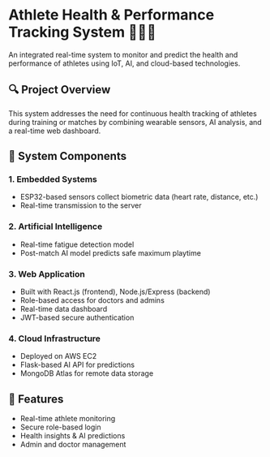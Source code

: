 # Athlete Health & Performance Tracking System 🏃‍♂️💡

An integrated real-time system to monitor and predict the health and performance of athletes using IoT, AI, and cloud-based technologies.

## 🔍 Project Overview

This system addresses the need for continuous health tracking of athletes during training or matches by combining wearable sensors, AI analysis, and a real-time web dashboard.

## 🧩 System Components

### 1. Embedded Systems
- ESP32-based sensors collect biometric data (heart rate, distance, etc.)
- Real-time transmission to the server

### 2. Artificial Intelligence
- Real-time fatigue detection model
- Post-match AI model predicts safe maximum playtime

### 3. Web Application
- Built with React.js (frontend), Node.js/Express (backend)
- Role-based access for doctors and admins
- Real-time data dashboard
- JWT-based secure authentication

### 4. Cloud Infrastructure
- Deployed on AWS EC2
- Flask-based AI API for predictions
- MongoDB Atlas for remote data storage

## 🚀 Features
- Real-time athlete monitoring
- Secure role-based login
- Health insights & AI predictions
- Admin and doctor management
